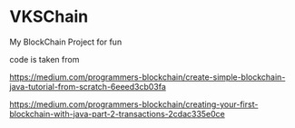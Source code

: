 # VKSChain
My BlockChain Project for fun

code is taken from

https://medium.com/programmers-blockchain/create-simple-blockchain-java-tutorial-from-scratch-6eeed3cb03fa

https://medium.com/programmers-blockchain/creating-your-first-blockchain-with-java-part-2-transactions-2cdac335e0ce
